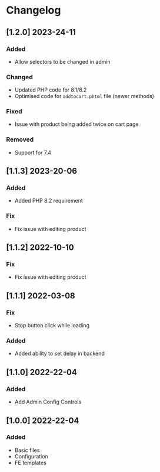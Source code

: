 # Changelog
<!-- Refer to: https://keepachangelog.com/en/1.0.0/ -->

## [1.2.0] 2023-24-11
### Added
- Allow selectors to be changed in admin
### Changed
- Updated PHP code for 8.1/8.2
- Optimised code for `addtocart.phtml` file (newer methods)
### Fixed
- Issue with product being added twice on cart page
### Removed
- Support for 7.4

## [1.1.3] 2023-20-06
### Added
- Added PHP 8.2 requirement
### Fix
- Fix issue with editing product

## [1.1.2] 2022-10-10
### Fix
- Fix issue with editing product

## [1.1.1] 2022-03-08
### Fix
- Stop button click while loading
### Added
- Added ability to set delay in backend

## [1.1.0] 2022-22-04
### Added
- Add Admin Config Controls

## [1.0.0] 2022-22-04
### Added
- Basic files
- Configuration
- FE templates
